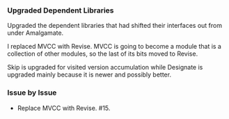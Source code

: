 ### Upgraded Dependent Libraries

Upgraded the dependent libraries that had shifted their interfaces out from
under Amalgamate.

I replaced MVCC with Revise. MVCC is going to become a module that is a
collection of other modules, so the last of its bits moved to Revise.

Skip is upgraded for visited version accumulation while Designate is upgraded
mainly because it is newer and possibly better.

### Issue by Issue

 * Replace MVCC with Revise. #15.
